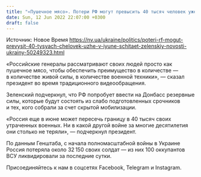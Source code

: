 ```yaml
---
title: "«Пушечное мясо». Потери РФ могут превысить 40 тысяч человек уже в июне — Зеленский"
date: Sun, 12 Jun 2022 22:07:00 +0300
draft: false
---
```

Источник: Новое Время https://nv.ua/ukraine/politics/poteri-rf-mogut-prevysit-40-tysyach-chelovek-uzhe-v-iyune-schitaet-zelenskiy-novosti-ukrainy-50249323.html


«Российские генералы рассматривают своих людей просто как пушечное мясо, чтобы обеспечить преимущество в количестве — в количестве живой силы, в количестве военной техники», — сказал президент во время традиционного видеообращения.

Зеленский подчеркнул, что РФ попробует ввести на Донбасс резервные силы, которые будут состоять из слабо подготовленных срочников и тех, кого собрали за счет скрытой мобилизации.

«Россия еще в июне может пересечь границу в 40 тысяч своих утраченных военных. Ни в какой другой войне за многие десятилетия они столько не теряли», — подчеркнул президент.

По данным Генштаба, с начала полномасштабной войны в Украине Россия потеряла около 32 150 своих солдат — из них 100 оккупантов ВСУ ликвидировали за последние сутки.

Присоединяйтесь к нам в соцсетях Facebook, Telegram и Instagram.
